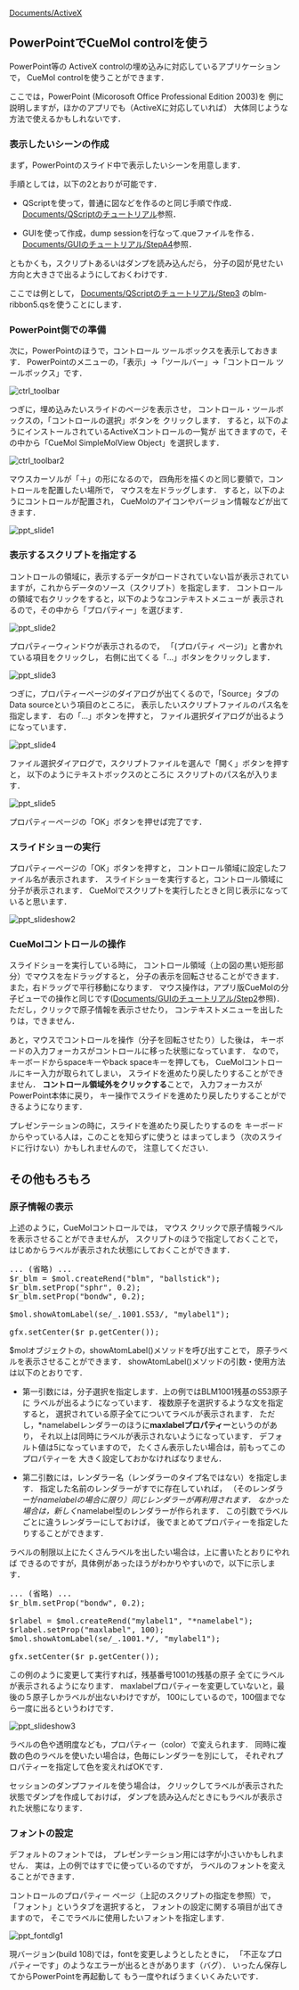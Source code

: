 [Documents/ActiveX](../../Documents/ActiveX)



## PowerPointでCueMol controlを使う
PowerPoint等の
ActiveX controlの埋め込みに対応しているアプリケーションで，
CueMol controlを使うことができます．

ここでは，PowerPoint (Micorosoft Office Professional Edition 2003)を
例に説明しますが，ほかのアプリでも（ActiveXに対応していれば）
大体同じような方法で使えるかもしれないです．

### 表示したいシーンの作成
まず，PowerPointのスライド中で表示したいシーンを用意します．

手順としては，以下の2とおりが可能です．

-  QScriptを使って，普通に図などを作るのと同じ手順で作成．[Documents/QScriptのチュートリアル](../../Documents/QScriptのチュートリアル)参照．

-  GUIを使って作成，dump sessionを行なって.queファイルを作る．[Documents/GUIのチュートリアル/StepA4](../../Documents/GUIのチュートリアル/StepA4)参照．

ともかくも，スクリプトあるいはダンプを読み込んだら，
分子の図が見せたい方向と大きさで出るようにしておくわけです．

ここでは例として，
[Documents/QScriptのチュートリアル/Step3](../../Documents/QScriptのチュートリアル/Step3)
のblm-ribbon5.qsを使うことにします．

### PowerPoint側での準備
次に，PowerPointのほうで，コントロール ツールボックスを表示しておきます．
PowerPointのメニューの，「表示」→「ツールバー」→「コントロール ツールボックス」です．


![ctrl_toolbar](../../assets/images/Documents/ActiveX/PPT/ctrl_toolbar.png)


つぎに，埋め込みたいスライドのページを表示させ，
コントロール・ツールボックスの，「コントロールの選択」ボタンを
クリックします．
すると，以下のようにインストールされているActiveXコントロールの一覧が
出てきますので，その中から「CueMol SimpleMolView Object」を選択します．


![ctrl_toolbar2](../../assets/images/Documents/ActiveX/PPT/ctrl_toolbar2.png)


マウスカーソルが「＋」の形になるので，
四角形を描くのと同じ要領で，コントロールを配置したい場所で，
マウスを左ドラッグします．
すると，以下のようにコントロールが配置され，
CueMolのアイコンやバージョン情報などが出てきます．


![ppt_slide1](../../assets/images/Documents/ActiveX/PPT/ppt_slide1.png)


### 表示するスクリプトを指定する
コントロールの領域に，表示するデータがロードされていない旨が表示されていますが，これからデータのソース（スクリプト）を指定します．
コントロールの領域で右クリックをすると，以下のようなコンテキストメニューが
表示されるので，その中から「プロパティー」を選びます．


![ppt_slide2](../../assets/images/Documents/ActiveX/PPT/ppt_slide2.png)


プロパティーウィンドウが表示されるので，
「(プロパティ ページ)」と書かれている項目をクリックし，
右側に出てくる「...」ボタンをクリックします．


![ppt_slide3](../../assets/images/Documents/ActiveX/PPT/ppt_slide3.png)


つぎに，プロパティーページのダイアログが出てくるので，「Source」タブの
Data sourceという項目のところに，
表示したいスクリプトファイルのパス名を指定します．
右の「...」ボタンを押すと，
ファイル選択ダイアログが出るようになっています．


![ppt_slide4](../../assets/images/Documents/ActiveX/PPT/ppt_slide4.png)


ファイル選択ダイアログで，スクリプトファイルを選んで「開く」ボタンを押すと，
以下のようにテキストボックスのところに
スクリプトのパス名が入ります．


![ppt_slide5](../../assets/images/Documents/ActiveX/PPT/ppt_slide5.png)


プロパティーページの「OK」ボタンを押せば完了です．

### スライドショーの実行
プロパティーページの「OK」ボタンを押すと，
コントロール領域に設定したファイル名が表示されます．
スライドショーを実行すると，コントロール領域に分子が表示されます．
CueMolでスクリプトを実行したときと同じ表示になっていると思います．


![ppt_slideshow2](../../assets/images/Documents/ActiveX/PPT/ppt_slideshow2.png)


### CueMolコントロールの操作
スライドショーを実行している時に，
コントロール領域（上の図の黒い矩形部分）でマウスを左ドラッグすると，
分子の表示を回転させることができます．
また，右ドラッグで平行移動になります．
マウス操作は，アプリ版CueMolの分子ビューでの操作と同じです([Documents/GUIのチュートリアル/Step2](../../Documents/GUIのチュートリアル/Step2)参照)．
ただし，クリックで原子情報を表示させたり，
コンテキストメニューを出したりは，できません．

あと，マウスでコントロールを操作（分子を回転させたり）した後は，
キーボードの入力フォーカスがコントロールに移った状態になっています．
なので，キーボードからspaceキーやback spaceキーを押しても，
CueMolコントロールにキー入力が取られてしまい，
スライドを進めたり戻したりすることができません．
**コントロール領域外をクリックする**ことで，
入力フォーカスがPowerPoint本体に戻り，
キー操作でスライドを進めたり戻したりすることができるようになります．

プレゼンテーションの時に，スライドを進めたり戻したりするのを
キーボードからやっている人は，このことを知らずに使うと
はまってしまう（次のスライドに行けない）かもしれませんので，
注意してください．

## その他もろもろ

### 原子情報の表示
上述のように，CueMolコントロールでは，
マウス クリックで原子情報ラベルを表示させることができませんが，
スクリプトのほうで指定しておくことで，
はじめからラベルが表示された状態にしておくことができます．

<pre>
... (省略) ...
$r_blm = $mol.createRend("blm", "ballstick");
$r_blm.setProp("sphr", 0.2);
$r_blm.setProp("bondw", 0.2);

$mol.showAtomLabel(se/_.1001.S53/, "mylabel1");

gfx.setCenter($r_p.getCenter());
</pre>

$molオブジェクトの，showAtomLabel()メソッドを呼び出すことで，
原子ラベルを表示させることができます．
showAtomLabel()メソッドの引数・使用方法は以下のとおりです．

-  第一引数には，分子選択を指定します．上の例ではBLM1001残基のS53原子に
ラベルが出るようになっています．
複数原子を選択するような文を指定すると，
選択されている原子全てについてラベルが表示されます．
ただし，*namelabelレンダラーのほうに**maxlabelプロパティー**というのがあり，
それ以上は同時にラベルが表示されないようになっています．
デフォルト値は5になっていますので，
たくさん表示したい場合は，前もってこのプロパティーを
大きく設定しておかなければなりません．

-  第二引数には，レンダラー名（レンダラーのタイプ名ではない）を指定します．
指定した名前のレンダラーがすでに存在していれば，
（そのレンダラーが*namelabelの場合に限り）同じレンダラーが再利用されます．
なかった場合は，新しく*namelabel型のレンダラーが作られます．
この引数でラベルごとに違うレンダラーにしておけば，
後でまとめてプロパティーを指定したりすることができます．

ラベルの制限以上にたくさんラベルを出したい場合は，上に書いたとおりにやれば
できるのですが，具体例があったほうがわかりやすいので，以下に示します．
<pre>
... (省略) ...
$r_blm.setProp("bondw", 0.2);

$rlabel = $mol.createRend("mylabel1", "*namelabel");
$rlabel.setProp("maxlabel", 100);
$mol.showAtomLabel(se/_.1001.*/, "mylabel1");

gfx.setCenter($r_p.getCenter());
</pre>
この例のように変更して実行すれば，残基番号1001の残基の原子
全てにラベルが表示されるようになります．
maxlabelプロパティーを変更していないと，最後の５原子しかラベルが出ないわけですが，
100にしているので，100個までなら一度に出るというわけです．


![ppt_slideshow3](../../assets/images/Documents/ActiveX/PPT/ppt_slideshow3.png)


ラベルの色や透明度なども，プロパティー（color）で変えられます．
同時に複数の色のラベルを使いたい場合は，色毎にレンダラーを別にして，
それぞれプロパティーを指定して色を変えればOKです．

セッションのダンプファイルを使う場合は，
クリックしてラベルが表示された状態でダンプを作成しておけば，
ダンプを読み込んだときにもラベルが表示された状態になります．

### フォントの設定
デフォルトのフォントでは，
プレゼンテーション用には字が小さいかもしれません．
実は，上の例ではすでに使っているのですが，
ラベルのフォントを変えることができます．

コントロールのプロパティー ページ（上記のスクリプトの指定を参照）で，
「フォント」というタブを選択すると，
フォントの設定に関する項目が出てきますので，
そこでラベルに使用したいフォントを指定します．


![ppt_fontdlg1](../../assets/images/Documents/ActiveX/PPT/ppt_fontdlg1.png)


現バージョン(build 108)では，fontを変更しようとしたときに，
「不正なプロパティーです」のようなエラーが出るときがあります（バグ）．
いったん保存してからPowerPointを再起動して
もう一度やればうまくいくみたいです．
